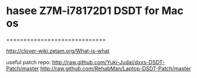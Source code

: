 #	hasee Z7M-i78172D1 DSDT for Mac os
=============================

http://clover-wiki.zetam.org/What-is-what

useful patch repo:
http://raw.github.com/Yuki-Judai/dxxs-DSDT-Patch/master
http://raw.github.com/RehabMan/Laptop-DSDT-Patch/master